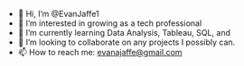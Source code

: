 - 👋 Hi, I’m @EvanJaffe1
- 👀 I’m interested in growing as a tech professional
- 🌱 I’m currently learning Data Analysis, Tableau, SQL, and 
- 💞️ I’m looking to collaborate on any projects I possibly can.
- 📫 How to reach me: evanajaffe@gmail.com

<!---
EvanJaffe1/EvanJaffe1 is a ✨ special ✨ repository because its `README.md` (this file) appears on your GitHub profile.
You can click the Preview link to take a look at your changes.
--->
